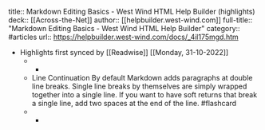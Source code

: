 title:: Markdown Editing Basics - West Wind HTML Help Builder (highlights)
deck:: [[Across-the-Net]]
author:: [[helpbuilder.west-wind.com]]
full-title:: "Markdown Editing Basics - West Wind HTML Help Builder"
category:: #articles
url:: https://helpbuilder.west-wind.com/docs/_4il175mgd.htm

- Highlights first synced by [[Readwise]] [[Monday, 31-10-2022]]
	- -
	- Line Continuation
	  By default Markdown adds paragraphs at double line breaks. Single line breaks by themselves are simply wrapped together into a single line. If you want to have soft returns that break a single line, add two spaces at the end of the line. #flashcard
	- -